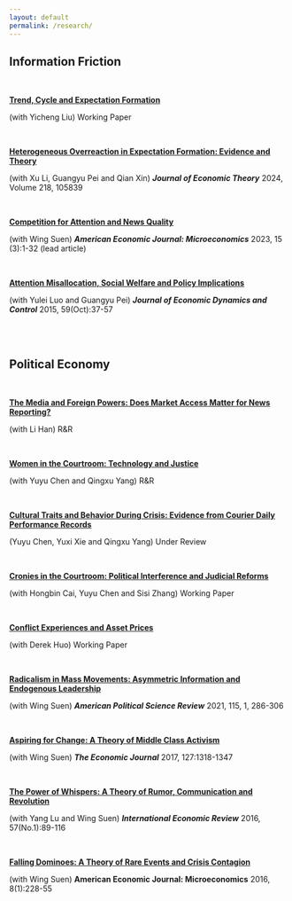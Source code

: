 ```yaml
---
layout: default
permalink: /research/
---
```

## Information Friction
<br>

[**Trend, Cycle and Expectation Formation**](/files/Trend.pdf)

(with Yicheng Liu) Working Paper

<br>

[**Heterogeneous Overreaction in Expectation Formation: Evidence and Theory**](/files/Heterogeneous.pdf)

(with Xu Li, Guangyu Pei and Qian Xin) ***Journal of Economic Theory*** 2024, Volume 218, 105839

<br>


[**​Competition for Attention and News Quality**](/files/Competition.pdf)

(with Wing Suen) ***American Economic Journal: Microeconomics*** 2023, 15 (3):1-32 (lead article)

<br>

[**Attention Misallocation, Social Welfare and Policy Implications**](/files/Attention.pdf)

(with Yulei Luo and Guangyu Pei)  ***Journal of Economic Dynamics and Control*** 2015, 59(Oct):37-57

<br>
<br>


## Political Economy

<br>

[**The Media and Foreign Powers: Does Market Access Matter for News Reporting?​**](/files/MediaBow.pdf)

(with Li Han) R&R

<br>


[**Women in the Courtroom: Technology and Justice​**](/files/Women.pdf)

(with Yuyu Chen and Qingxu Yang) R&R

<br>


[**Cultural Traits and Behavior During Crisis: Evidence from Courier Daily Performance Records**](/files/Courier.pdf)

(Yuyu Chen, Yuxi Xie and Qingxu Yang) Under Review

<br>

[**Cronies in the Courtroom: Political Interference and Judicial Reforms**](/files/Cronies.pdf)

(with Hongbin Cai, Yuyu Chen and Sisi Zhang) Working Paper

<br>

[**Conflict Experiences and Asset Prices**](/files/Conflict.pdf)

(with Derek Huo) Working Paper

<br>

[**Radicalism in Mass Movements: Asymmetric Information and Endogenous Leadership**](/files/Radicalism.pdf)

​(with Wing Suen) ***American Political Science Review*** 2021, 115, 1, 286-306

<br>

[**Aspiring for Change: A Theory of Middle Class Activism**](/files/Aspiring.pdf)

(with Wing Suen)  ***The Economic Journal*** 2017, 127:1318-1347

<br>

[**The Power of Whispers: A Theory of Rumor, Communication and Revolution**](/files/Thepower.pdf)

(with Yang Lu and Wing Suen) ***International Economic Review*** 2016, 57(No.1):89-116

<br>

[**Falling ﻿Dominoes﻿: A Theory of Rare Events and Crisis Contagion**](/files/Falling.pdf)

(with Wing Suen)  **American Economic Journal: Microeconomics** 2016, 8(1):228-55

